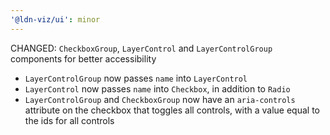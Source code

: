 ```yaml
---
'@ldn-viz/ui': minor
---
```


CHANGED: `CheckboxGroup`, `LayerControl` and `LayerControlGroup` components for better accessibility

- `LayerControlGroup` now passes `name` into `LayerControl`
- `LayerControl` now passes `name` into `Checkbox`, in addition to `Radio`
- `LayerControlGroup` and `CheckboxGroup` now have an `aria-controls` attribute on the checkbox that toggles all controls, with a value equal to the ids for all controls
